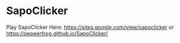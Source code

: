 # SapoClicker

Play SapoClicker Here:
https://sites.google.com/view/sapoclicker 
or
https://pepeerfrog.github.io/SapoClicker/ 


